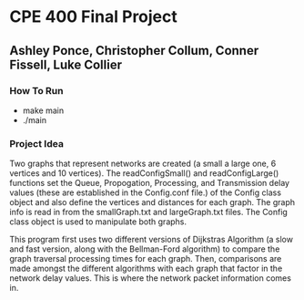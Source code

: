 # CPE 400 Final Project

## Ashley Ponce, Christopher Collum, Conner Fissell, Luke Collier

### How To Run
* make main
* ./main

### Project Idea
Two graphs that represent networks are created (a small a large one, 6 vertices and 10 vertices). The readConfigSmall() and readConfigLarge() functions set the Queue, Propogation, Processing, and Transmission delay values (these are established in the Config.conf file.) of the Config class object and also define the vertices and distances for each graph. The graph info is read in from the smallGraph.txt and largeGraph.txt files. The Config class object is used to manipulate both graphs.  

This program first uses two different versions of Dijkstras Algorithm (a slow and fast version, along with the Bellman-Ford algorithm) to compare the graph traversal processing times for each graph.
Then, comparisons are made amongst the different algorithms with each graph that factor in the network delay values. This is where the network packet information comes in. 